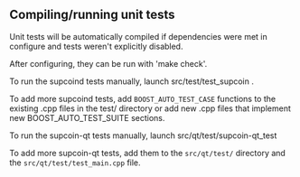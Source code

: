 Compiling/running unit tests
------------------------------------

Unit tests will be automatically compiled if dependencies were met in configure
and tests weren't explicitly disabled.

After configuring, they can be run with 'make check'.

To run the supcoind tests manually, launch src/test/test_supcoin .

To add more supcoind tests, add `BOOST_AUTO_TEST_CASE` functions to the existing
.cpp files in the test/ directory or add new .cpp files that
implement new BOOST_AUTO_TEST_SUITE sections.

To run the supcoin-qt tests manually, launch src/qt/test/supcoin-qt_test

To add more supcoin-qt tests, add them to the `src/qt/test/` directory and
the `src/qt/test/test_main.cpp` file.
